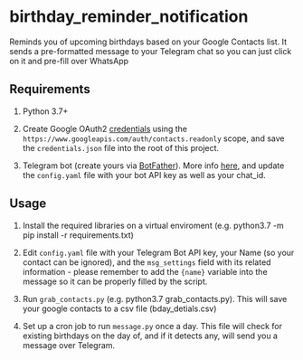 # birthday_reminder_notification
Reminds you of upcoming birthdays based on your Google Contacts list. It sends a pre-formatted message to your Telegram chat so you can just click on it and pre-fill over WhatsApp

## Requirements

1. Python 3.7+

2. Create Google OAuth2 [credentials](https://developers.google.com/identity/protocols/oauth2) using the `https://www.googleapis.com/auth/contacts.readonly` scope, and save the `credentials.json` file into the root of this project.

3. Telegram bot (create yours via [BotFather](https://t.me/botfather)). More info [here](https://core.telegram.org/bots#3-how-do-i-create-a-bot), and update the `config.yaml` file with your bot API key as well as your chat_id.

## Usage

1. Install the required libraries on a virtual enviroment (e.g. python3.7 -m pip install -r requirements.txt)

2. Edit `config.yaml` file with your Telegram Bot API key, your Name (so your contact can be ignored), and the `msg_settings` field with its related information - please remember to add the `{name}` variable into the message so it can be properly filled by the script.

3. Run `grab_contacts.py` (e.g. python3.7 grab_contacts.py). This will save your google contacts to a csv file (bday_detials.csv)

4. Set up a cron job to run `message.py` once a day. This file will check for existing birthdays on the day of, and if it detects any, will send you a message over Telegram. 